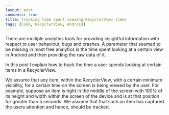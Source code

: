```yaml
---
layout: post
comments: true
title: Tracking time spent viewing RecyclerView items
tags: [Code, RecyclerView, Android]
---
```


There are multiple analytics tools for providing insightful information with respect to user behaviour, bugs and crashes. A parameter that seemed to be missing in most free analytics is the time spent looking at a certain view in Android and then providing the raw data of it.

In this post I explain how to track the time a user spends looking at certain items in a RecyclerView.

We assume that any item, within the RecyclerView, with a certain minimum visibility, for a certain time on the screen is being viewed by the user. For example, suppose an item is right in the middle of the screen with 100% of its height and width within the screen of the device and is at that position for greater than 5 seconds. We assume that that such an item has captured the users attention and hence, should be tracked.

